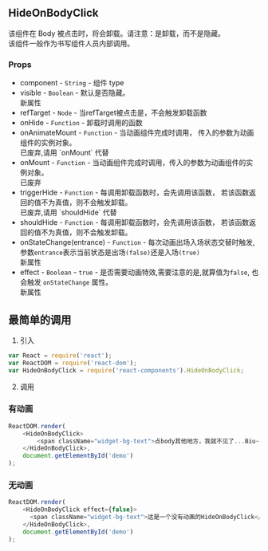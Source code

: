 ## HideOnBodyClick
该组件在 Body 被点击时，将会卸载。请注意：是卸载，而不是隐藏。  
该组件一般作为书写组件人员内部调用。

### Props
+ component - `String` - 组件 type
+ visible - `Boolean` - 默认是否隐藏。
  <div class="info">
    新属性
  </div>
+ refTarget - `Node` - 当refTarget被点击是，不会触发卸载函数
+ onHide - `Function` - 卸载时调用的函数
+ onAnimateMount - `Function` - 当动画组件完成时调用，
  传入的参数为动画组件的实例对象。
  <div class="error">
     已废弃,请用 `onMount` 代替
  <div>
+ onMount - `Function` - 当动画组件完成时调用，传入的参数为动画组件的实例对象。
  <div class="error">
     已废弃
  <div>
+ triggerHide - `Function` - 每调用卸载函数时，会先调用该函数，
  若该函数返回的值不为真值，则不会触发卸载。
  <div class="error">
    已废弃,请用 `shouldHide` 代替
  </div>
+ shouldHide - `Function` - 每调用卸载函数时，会先调用该函数，
  若该函数返回的值不为真值，则不会触发卸载。
+ onStateChange(entrance) - `Function` - 每次动画出场入场状态交替时触发,
  参数`entrance`表示当前状态是出场`(false)`还是入场`(true)`
  <div class="info">
    新属性
  </div>
+ effect - `Boolean` - `true` - 是否需要动画特效,需要注意的是,就算值为`false`,
  也会触发 `onStateChange` 属性。
  <div class="info">
     新属性
  </div>

## 最简单的调用

1. 引入
```Javascript
var React = require('react');
var ReactDOM = require('react-dom');
var HideOnBodyClick = require('react-components').HideOnBodyClick;
```

2. 调用

### 有动画
```Javascript
ReactDOM.render(
    <HideOnBodyClick>
        <span className="widget-bg-text">点body其他地方，我就不见了...Biu~Biu~Biu~</span>
    </HideOnBodyClick>,
    document.getElementById('demo')
);
```

### 无动画
```Javascript
ReactDOM.render(
    <HideOnBodyClick effect={false}>
      <span className="widget-bg-text">这是一个没有动画的HideOnBodyClick</span>
    </HideOnBodyClick>,
    document.getElementById('demo')
);
```